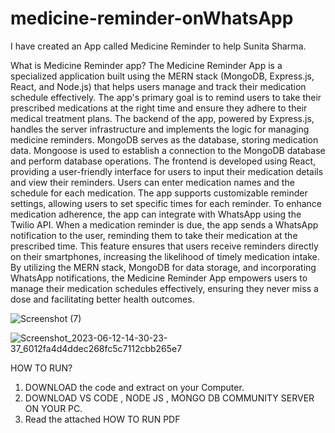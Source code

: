 # medicine-reminder-onWhatsApp

I have created an App called Medicine Reminder to help Sunita Sharma.

What is Medicine Reminder app?
The Medicine Reminder App is a specialized application built using the MERN stack (MongoDB, Express.js, React, and Node.js) that helps users manage and track their medication schedule effectively. The app's primary goal is to remind users to take their prescribed medications at the right time and ensure they adhere to their medical treatment plans.
The backend of the app, powered by Express.js, handles the server infrastructure and implements the logic for managing medicine reminders. MongoDB serves as the database, storing medication data. Mongoose is used to establish a connection to the MongoDB database and perform database operations.
The frontend is developed using React, providing a user-friendly interface for users to input their medication details and view their reminders. Users can enter medication names and the schedule for each medication. The app supports customizable reminder settings, allowing users to set specific times for each reminder.
To enhance medication adherence, the app can integrate with WhatsApp using the Twilio API. When a medication reminder is due, the app sends a WhatsApp notification to the user, reminding them to take their medication at the prescribed time. This feature ensures that users receive reminders directly on their smartphones, increasing the likelihood of timely medication intake.
By utilizing the MERN stack, MongoDB for data storage, and incorporating WhatsApp notifications, the Medicine Reminder App empowers users to manage their medication schedules effectively, ensuring they never miss a dose and facilitating better health outcomes.


![Screenshot (7)](https://github.com/adityabhange/medicine-reminder-onWhatsApp/assets/135039429/8c10c4ab-bb8b-467e-bd86-3710dc05317a)

![Screenshot_2023-06-12-14-30-23-37_6012fa4d4ddec268fc5c7112cbb265e7](https://github.com/adityabhange/medicine-reminder-onWhatsApp/assets/135039429/169edf6d-1c2c-432d-926a-8d599dabd2cb)


HOW TO RUN?
1) DOWNLOAD the code and extract on your Computer.
2) DOWNLOAD VS CODE , NODE JS , MONGO DB COMMUNITY SERVER ON YOUR PC.
3) Read the attached HOW TO RUN PDF 
